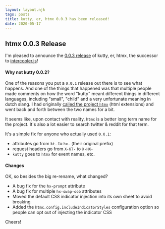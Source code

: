 ```yaml
---
layout: layout.njk
tags: posts
title: kutty, er, htmx 0.0.3 has been released!
date: 2020-05-17
---
```


## htmx 0.0.3 Release

I'm pleased to announce the [0.0.3 release](https://unpkg.com/browse/htmx.org@0.0.3/) of kutty, er, htmx, the successor
to [intercooler.js](http://intercoolerjs.org)!

#### Why not kutty 0.0.2?

One of the reasons you put a `0.0.1` release out there is to see what happens.  And one of the things that 
happened was that multiple people made comments on how the word "kutty" meant different things in different languages, including
"small", "child" and a very unfortunate meaning in dutch slang.  I had originally 
[called the project `htmx`](https://github.com/bigskysoftware/kutty/commit/b003ccadf855fe49a40ca0b86ca3c9e16448d33c#diff-b9cfc7f2cdf78a7f4b91a753d10865a2) 
(html extensions) and went back and forth between the two names for a bit.  

It seems like, upon contact with reality, `htmx` is a better long term name for the project.  It's also
a lot easier to search twitter & reddit for that term.

It's a simple fix for anyone who actually used `0.0.1`:

* attributes go from `kt-` to `hx-` (their original prefix)
* request headers go from  `X-KT-` to `X-HX-`
* `kutty` goes to `htmx` for event names, etc.

#### Changes

OK, so besides the big re-rename, what changed?

* A bug fix for the `hx-prompt` attribute
* A bug fix for multiple `hx-swap-oob` attributes
* Moved the default CSS indicator injection into its own sheet to avoid breaking
* Added the `htmx.config.includeIndicatorStyles` configuration option so people can opt out of injecting the indicator CSS

Cheers!